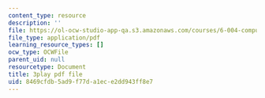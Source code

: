 ```yaml
---
content_type: resource
description: ''
file: https://ol-ocw-studio-app-qa.s3.amazonaws.com/courses/6-004-computation-structures-spring-2017/8469cfdb5ad9f77da1ece2dd943ff8e7_q38KAGAKORk.pdf
file_type: application/pdf
learning_resource_types: []
ocw_type: OCWFile
parent_uid: null
resourcetype: Document
title: 3play pdf file
uid: 8469cfdb-5ad9-f77d-a1ec-e2dd943ff8e7
---
```

